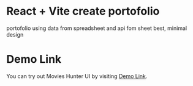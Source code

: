# React + Vite create portofolio

portofolio using data from spreadsheet and api fom sheet best, minimal design

# Demo Link

You can try out Movies Hunter UI by visiting [Demo Link](https://porto-alvindo.vercel.app/).